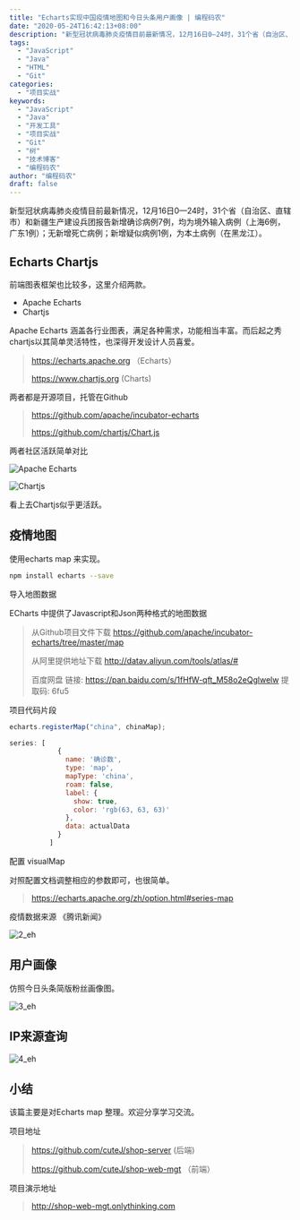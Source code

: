 ```yaml
---
title: "Echarts实现中国疫情地图和今日头条用户画像 | 编程码农"
date: "2020-05-24T16:42:13+08:00"
description: "新型冠状病毒肺炎疫情目前最新情况，12月16日0—24时，31个省（自治区、直辖市）和新疆生产建设兵团报告新增确诊病例7例，均为境外输入病例（上海6例，广东1例）；无新增死亡病例；新增疑似病例1例，为本土病例（在黑龙江）。 Echarts Chartjs 前端图表框架也比较多，这里介绍两款。 - A..."
tags:
  - "JavaScript"
  - "Java"
  - "HTML"
  - "Git"
categories:
  - "项目实战"
keywords:
  - "JavaScript"
  - "Java"
  - "开发工具"
  - "项目实战"
  - "Git"
  - "树"
  - "技术博客"
  - "编程码农"
author: "编程码农"
draft: false
---
```


新型冠状病毒肺炎疫情目前最新情况，12月16日0—24时，31个省（自治区、直辖市）和新疆生产建设兵团报告新增确诊病例7例，均为境外输入病例（上海6例，广东1例）；无新增死亡病例；新增疑似病例1例，为本土病例（在黑龙江）。

## Echarts Chartjs

前端图表框架也比较多，这里介绍两款。

- Apache Echarts
- Chartjs

Apache Echarts 涵盖各行业图表，满足各种需求，功能相当丰富。而后起之秀chartjs以其简单灵活特性，也深得开发设计人员喜爱。

>  https://echarts.apache.org （Echarts）
>
> https://www.chartjs.org (Charts)



两者都是开源项目，托管在Github

> https://github.com/apache/incubator-echarts
>
> https://github.com/chartjs/Chart.js

两者社区活跃简单对比

![Apache Echarts](https://blogs-on.oss-cn-beijing.aliyuncs.com/imgs/0_eh.png)



![Chartjs](https://blogs-on.oss-cn-beijing.aliyuncs.com/imgs/1_eh.png)



看上去Chartjs似乎更活跃。



## 疫情地图

使用echarts map 来实现。

```bash
npm install echarts --save
```

导入地图数据

ECharts 中提供了Javascript和Json两种格式的地图数据

> 从Github项目文件下载 https://github.com/apache/incubator-echarts/tree/master/map
>
> 从阿里提供地址下载  http://datav.aliyun.com/tools/atlas/#
>
> 百度网盘 链接: https://pan.baidu.com/s/1fHfW-qft_M58o2eQglwelw 提取码: 6fu5



项目代码片段

```javascript
echarts.registerMap("china", chinaMap);

series: [
            {
              name: '确诊数',
              type: 'map',
              mapType: 'china',
              roam: false,
              label: {
                show: true,
                color: 'rgb(63, 63, 63)'
              },
              data: actualData
            }
          ]
```

配置 visualMap

对照配置文档调整相应的参数即可，也很简单。

> https://echarts.apache.org/zh/option.html#series-map

疫情数据来源 《腾讯新闻》

![2_eh](https://blogs-on.oss-cn-beijing.aliyuncs.com/imgs/2_eh.png)



## 用户画像

仿照今日头条简版粉丝画像图。

![3_eh](https://blogs-on.oss-cn-beijing.aliyuncs.com/imgs/3_eh.png)



## IP来源查询

![4_eh](https://blogs-on.oss-cn-beijing.aliyuncs.com/imgs/4_eh.png)



## 小结

该篇主要是对Echarts map 整理。欢迎分享学习交流。

项目地址

> https://github.com/cuteJ/shop-server  (后端)
>
> https://github.com/cuteJ/shop-web-mgt （前端）



项目演示地址

> http://shop-web-mgt.onlythinking.com
